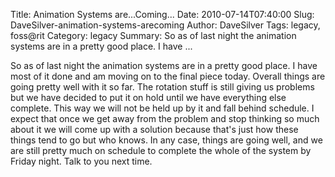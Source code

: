 Title: Animation Systems are...Coming...
Date: 2010-07-14T07:40:00
Slug: DaveSilver-animation-systems-arecoming
Author: DaveSilver
Tags: legacy, foss@rit
Category: legacy
Summary: So as of last night the animation systems are in a pretty good place. I have ... 

So as of last night the animation systems are in a pretty good place. I have
most of it done and am moving on to the final piece today. Overall things are
going pretty well with it so far. The rotation stuff is still giving us
problems but we have decided to put it on hold until we have everything else
complete. This way we will not be held up by it and fall behind schedule. I
expect that once we get away from the problem and stop thinking so much about
it we will come up with a solution because that's just how these things tend
to go but who knows. In any case, things are going well, and we are still
pretty much on schedule to complete the whole of the system by Friday night.
Talk to you next time.

